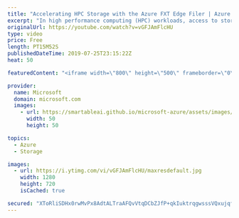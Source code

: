 ```yaml
---
title: "Accelerating HPC Storage with the Azure FXT Edge Filer | Azure Friday"
excerpt: "In high performance computing (HPC) workloads, access to storage matters. In this episode, Scott Hanselman and Ron Hogue discuss the new Azure FXT Edge Filer, a new appliance that creates a powerful cache on-premises connecting network attached storage (NAS) and Azure Blob.  Azure FXT Edge Filer overview"
originalUrl: https://youtube.com/watch?v=vGFJAmFlcHU
type: video
price: Free
length: PT15M52S
publishedDateTime: 2019-07-25T23:15:22Z
heat: 50

featuredContent: "<iframe width=\"800\" height=\"500\" frameborder=\"0\" src=\"https://www.youtube.com/embed/vGFJAmFlcHU\" allow=\"accelerometer; autoplay; encrypted-media; gyroscope; picture-in-picture\" allowfullscreen></iframe>"

provider:
  name: Microsoft
  domain: microsoft.com
  images:
    - url: https://smartableai.github.io/microsoft-azure/assets/images/organizations/microsoft.com-50x50.jpg
      width: 50
      height: 50

topics:
  - Azure
  - Storage

images:
  - url: https://i.ytimg.com/vi/vGFJAmFlcHU/maxresdefault.jpg
    width: 1280
    height: 720
    isCached: true

secured: "XToRliSDHx0rwMvPx8AdtALTraAFQvVtqDCbZJfP+qkIuktrqgwsssVQxujqfvAHCTXIpcm4oBmwQD8Te6120KqwcZUqUxCzd+Z81OUBrsTiDbMqLMHGIOn1hPbc09BJZwAu07A9axWwI+xxq+RAojAAnBvPTquaCLqij4qkYdwfR1Kh8Oq4aSUahs/c1VRZ6uMS1Qmzjn8LurNCnHOlA1grMmH2P5L7kZorNz5prWzTqBnX/p/r3Kco8OCTLH9zCexK/ndGjvYt7bT5Vlxbh5NP1tVB2AQSjBu95G95Gv06YVT1IDCDNJMukpJhncgi1AO9LH5wi7HSjqyhRISesepHQ9nfCB4aeAWEWfd1xleANhtbj3pykXqH9iMoztyEOkmsyjpQMXRyGyOQ326KcSULp7ZUyIB0lFNl1n3E+JM=;xSIkpl0bHzKMsPUBhsAoRg=="
---
```


